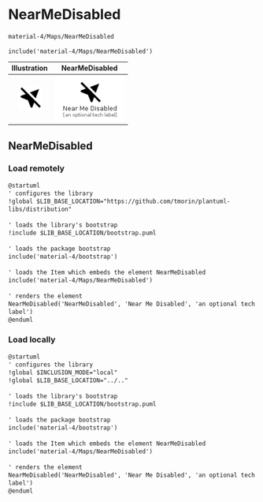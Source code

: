 # NearMeDisabled


```text
material-4/Maps/NearMeDisabled
```

```text
include('material-4/Maps/NearMeDisabled')
```



| Illustration | NearMeDisabled |
| :---: | :---: |
| ![illustration for Illustration](../../material-4/Maps/NearMeDisabled.png) | ![illustration for NearMeDisabled](../../material-4/Maps/NearMeDisabled.Local.png) |




## NearMeDisabled

### Load remotely
```plantuml
@startuml
' configures the library
!global $LIB_BASE_LOCATION="https://github.com/tmorin/plantuml-libs/distribution"

' loads the library's bootstrap
!include $LIB_BASE_LOCATION/bootstrap.puml

' loads the package bootstrap
include('material-4/bootstrap')

' loads the Item which embeds the element NearMeDisabled
include('material-4/Maps/NearMeDisabled')

' renders the element
NearMeDisabled('NearMeDisabled', 'Near Me Disabled', 'an optional tech label')
@enduml
```

### Load locally
```plantuml
@startuml
' configures the library
!global $INCLUSION_MODE="local"
!global $LIB_BASE_LOCATION="../.."

' loads the library's bootstrap
!include $LIB_BASE_LOCATION/bootstrap.puml

' loads the package bootstrap
include('material-4/bootstrap')

' loads the Item which embeds the element NearMeDisabled
include('material-4/Maps/NearMeDisabled')

' renders the element
NearMeDisabled('NearMeDisabled', 'Near Me Disabled', 'an optional tech label')
@enduml
```

